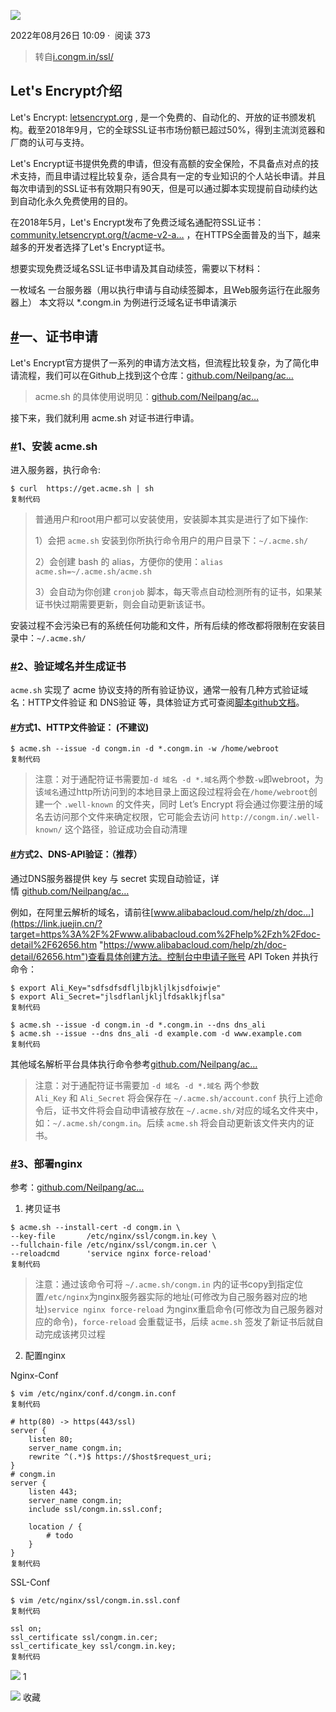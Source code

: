    

[![](https://p6-passport.byteacctimg.com/img/user-avatar/a5bdf441394bfed6d3926d2484d27e50~300x300.image)](https://juejin.cn/user/3474112472955837)

2022年08月26日 10:09 ·  阅读 373

> 转自[i.congm.in/ssl/](https://link.juejin.cn/?target=https%3A%2F%2Fi.congm.in%2Fssl%2F "https://i.congm.in/ssl/")

## Let's Encrypt介绍

Let's Encrypt: [letsencrypt.org](https://link.juejin.cn/?target=https%3A%2F%2Fletsencrypt.org "https://letsencrypt.org") , 是一个免费的、自动化的、开放的证书颁发机构。截至2018年9月，它的全球SSL证书市场份额已超过50%，得到主流浏览器和厂商的认可与支持。

Let's Encrypt证书提供免费的申请，但没有高额的安全保险，不具备点对点的技术支持，而且申请过程比较复杂，适合具有一定的专业知识的个人站长申请。并且每次申请到的SSL证书有效期只有90天，但是可以通过脚本实现提前自动续约达到自动化永久免费使用的目的。

在2018年5月，Let's Encrypt发布了免费泛域名通配符SSL证书：[community.letsencrypt.org/t/acme-v2-a…](https://link.juejin.cn/?target=https%3A%2F%2Fcommunity.letsencrypt.org%2Ft%2Facme-v2-and-wildcard-certificate-support-is-live%2F55579 "https://community.letsencrypt.org/t/acme-v2-and-wildcard-certificate-support-is-live/55579") ，在HTTPS全面普及的当下，越来越多的开发者选择了Let's Encrypt证书。

想要实现免费泛域名SSL证书申请及其自动续签，需要以下材料：

一枚域名 一台服务器（用以执行申请与自动续签脚本，且Web服务运行在此服务器上） 本文将以 \*.congm.in 为例进行泛域名证书申请演示

## [#](https://link.juejin.cn/?target=https%3A%2F%2Fwww.xkboke.com%2Fweb-inn%2Fblog%2Fblog-7.html%23%25E4%25B8%2580%25E3%2580%2581%25E8%25AF%2581%25E4%25B9%25A6%25E7%2594%25B3%25E8%25AF%25B7 "https://www.xkboke.com/web-inn/blog/blog-7.html#%E4%B8%80%E3%80%81%E8%AF%81%E4%B9%A6%E7%94%B3%E8%AF%B7")一、证书申请

Let's Encrypt官方提供了一系列的申请方法文档，但流程比较复杂，为了简化申请流程，我们可以在Github上找到这个仓库：[github.com/Neilpang/ac…](https://link.juejin.cn/?target=https%3A%2F%2Fgithub.com%2FNeilpang%2Facme.sh "https://github.com/Neilpang/acme.sh")

> acme.sh 的具体使用说明见：[github.com/Neilpang/ac…](https://link.juejin.cn/?target=https%3A%2F%2Fgithub.com%2FNeilpang%2Facme.sh%2Fwiki%2F%25E8%25AF%25B4%25E6%2598%258E "https://github.com/Neilpang/acme.sh/wiki/%E8%AF%B4%E6%98%8E")

接下来，我们就利用 acme.sh 对证书进行申请。

### [#](https://link.juejin.cn/?target=https%3A%2F%2Fwww.xkboke.com%2Fweb-inn%2Fblog%2Fblog-7.html%23_1%25E3%2580%2581%25E5%25AE%2589%25E8%25A3%2585-acme-sh "https://www.xkboke.com/web-inn/blog/blog-7.html#_1%E3%80%81%E5%AE%89%E8%A3%85-acme-sh")1、安装 acme.sh

进入服务器，执行命令:

```
$ curl  https://get.acme.sh | sh
复制代码
```

> 普通用户和root用户都可以安装使用，安装脚本其实是进行了如下操作:
> 
> 1）会把 `acme.sh` 安装到你所执行命令用户的用户目录下：`~/.acme.sh/`
> 
> 2）会创建 bash 的 alias，方便你的使用：`alias acme.sh=~/.acme.sh/acme.sh`
> 
> 3）会自动为你创建 `cronjob` 脚本，每天零点自动检测所有的证书，如果某证书快过期需要更新，则会自动更新该证书。

安装过程不会污染已有的系统任何功能和文件，所有后续的修改都将限制在安装目录中：`~/.acme.sh/`

### [#](https://link.juejin.cn/?target=https%3A%2F%2Fwww.xkboke.com%2Fweb-inn%2Fblog%2Fblog-7.html%23_2%25E3%2580%2581%25E9%25AA%258C%25E8%25AF%2581%25E5%259F%259F%25E5%2590%258D%25E5%25B9%25B6%25E7%2594%259F%25E6%2588%2590%25E8%25AF%2581%25E4%25B9%25A6 "https://www.xkboke.com/web-inn/blog/blog-7.html#_2%E3%80%81%E9%AA%8C%E8%AF%81%E5%9F%9F%E5%90%8D%E5%B9%B6%E7%94%9F%E6%88%90%E8%AF%81%E4%B9%A6")2、验证域名并生成证书

`acme.sh` 实现了 acme 协议支持的所有验证协议，通常一般有几种方式验证域名：HTTP文件验证 和 DNS验证 等，具体验证方式可查阅[脚本github文档](https://link.juejin.cn/?target=https%3A%2F%2Fgithub.com%2FNeilpang%2Facme.sh%2Fwiki%2FHow-to-issue-a-cert "https://github.com/Neilpang/acme.sh/wiki/How-to-issue-a-cert")。

#### [#](https://link.juejin.cn/?target=https%3A%2F%2Fwww.xkboke.com%2Fweb-inn%2Fblog%2Fblog-7.html%23%25E6%2596%25B9%25E5%25BC%258F1%25E3%2580%2581http%25E6%2596%2587%25E4%25BB%25B6%25E9%25AA%258C%25E8%25AF%2581-%25E4%25B8%258D%25E5%25BB%25BA%25E8%25AE%25AE "https://www.xkboke.com/web-inn/blog/blog-7.html#%E6%96%B9%E5%BC%8F1%E3%80%81http%E6%96%87%E4%BB%B6%E9%AA%8C%E8%AF%81-%E4%B8%8D%E5%BB%BA%E8%AE%AE")方式1、HTTP文件验证： (不建议)

```
$ acme.sh --issue -d congm.in -d *.congm.in -w /home/webroot
复制代码
```

> 注意：对于通配符证书需要加`-d 域名 -d *.域名`两个参数`-w`即webroot，为该`域名`通过http所访问到的本地目录上面这段过程将会在`/home/webroot`创建一个 `.well-known` 的文件夹，同时 Let’s Encrypt 将会通过你要注册的域名去访问那个文件来确定权限，它可能会去访问 `http://congm.in/.well-known/` 这个路径，验证成功会自动清理

#### [#](https://link.juejin.cn/?target=https%3A%2F%2Fwww.xkboke.com%2Fweb-inn%2Fblog%2Fblog-7.html%23%25E6%2596%25B9%25E5%25BC%258F2%25E3%2580%2581dns-api%25E9%25AA%258C%25E8%25AF%2581-%25E6%258E%25A8%25E8%258D%2590 "https://www.xkboke.com/web-inn/blog/blog-7.html#%E6%96%B9%E5%BC%8F2%E3%80%81dns-api%E9%AA%8C%E8%AF%81-%E6%8E%A8%E8%8D%90")方式2、DNS-API验证：（推荐）

通过DNS服务器提供 key 与 secret 实现自动验证，详情 [github.com/Neilpang/ac…](https://link.juejin.cn/?target=https%3A%2F%2Fgithub.com%2FNeilpang%2Facme.sh%2Ftree%2Fmaster%2Fdnsapi "https://github.com/Neilpang/acme.sh/tree/master/dnsapi")

例如，在阿里云解析的域名，请前往[www.alibabacloud.com/help/zh/doc…](https://link.juejin.cn/?target=https%3A%2F%2Fwww.alibabacloud.com%2Fhelp%2Fzh%2Fdoc-detail%2F62656.htm "https://www.alibabacloud.com/help/zh/doc-detail/62656.htm")查看具体创建方法。控制台中申请子账号 API Token 并执行命令：

```
$ export Ali_Key="sdfsdfsdfljlbjkljlkjsdfoiwje"
$ export Ali_Secret="jlsdflanljkljlfdsaklkjflsa"
复制代码
```

```
$ acme.sh --issue -d congm.in -d *.congm.in --dns dns_ali
$ acme.sh --issue --dns dns_ali -d example.com -d www.example.com
复制代码
```

其他域名解析平台具体执行命令参考[github.com/Neilpang/ac…](https://link.juejin.cn/?target=https%3A%2F%2Fgithub.com%2FNeilpang%2Facme.sh%2Fwiki%2Fdnsapi "https://github.com/Neilpang/acme.sh/wiki/dnsapi")

> 注意：对于通配符证书需要加 `-d 域名 -d *.域名` 两个参数`Ali_Key` 和 `Ali_Secret` 将会保存在 `~/.acme.sh/account.conf` 执行上述命令后，证书文件将会自动申请被存放在 `~/.acme.sh/`对应的域名文件夹中，如：`~/.acme.sh/congm.in`。后续 `acme.sh` 将会自动更新该文件夹内的证书。

### [#](https://link.juejin.cn/?target=https%3A%2F%2Fwww.xkboke.com%2Fweb-inn%2Fblog%2Fblog-7.html%23_3%25E3%2580%2581%25E9%2583%25A8%25E7%25BD%25B2nginx "https://www.xkboke.com/web-inn/blog/blog-7.html#_3%E3%80%81%E9%83%A8%E7%BD%B2nginx")3、部署nginx

参考：[github.com/Neilpang/ac…](https://link.juejin.cn/?target=https%3A%2F%2Fgithub.com%2FNeilpang%2Facme.sh%2Fwiki%2F%25E8%25AF%25B4%25E6%2598%258E "https://github.com/Neilpang/acme.sh/wiki/%E8%AF%B4%E6%98%8E")

1.  拷贝证书

```
$ acme.sh --install-cert -d congm.in \
--key-file       /etc/nginx/ssl/congm.in.key \
--fullchain-file /etc/nginx/ssl/congm.in.cer \
--reloadcmd      'service nginx force-reload'
复制代码
```

> 注意：通过该命令可将 `~/.acme.sh/congm.in` 内的证书copy到指定位置`/etc/nginx`为nginx服务器实际的地址(可修改为自己服务器对应的地址)`service nginx force-reload` 为nginx重启命令(可修改为自己服务器对应的命令)，`force-reload` 会重载证书，后续 `acme.sh` 签发了新证书后就自动完成该拷贝过程

2.  配置nginx

Nginx-Conf

```
$ vim /etc/nginx/conf.d/congm.in.conf
复制代码
```

```
# http(80) -> https(443/ssl)
server {
    listen 80;
    server_name congm.in;
    rewrite ^(.*)$ https://$host$request_uri;
}
# congm.in
server {
    listen 443;
    server_name congm.in;
    include ssl/congm.in.ssl.conf;

    location / {
        # todo
    }
}
复制代码
```

SSL-Conf

```
$ vim /etc/nginx/ssl/congm.in.ssl.conf
复制代码
```

```
ssl on;
ssl_certificate ssl/congm.in.cer;
ssl_certificate_key ssl/congm.in.key;
复制代码
```

![](https://lf3-cdn-tos.bytescm.com/obj/static/xitu_juejin_web/00ba359ecd0075e59ffbc3d810af551d.svg) 1

![](https://lf3-cdn-tos.bytescm.com/obj/static/xitu_juejin_web/3d482c7a948bac826e155953b2a28a9e.svg) 收藏